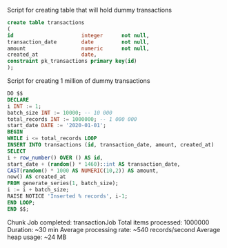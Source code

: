 Script for creating table that will hold dummy transactions
```sql
create table transactions
(
id                      integer      not null,
transaction_date        date         not null,
amount                  numeric      not null,
created_at              date,
constraint pk_transactions primary key(id)
);
```

Script for creating 1 million of dummy transactions
```sql
DO $$
DECLARE
i INT := 1;
batch_size INT := 10000; -- 10 000
total_records INT := 1000000; -- 1 000 000
start_date DATE := '2020-01-01';
BEGIN
WHILE i <= total_records LOOP
INSERT INTO transactions (id, transaction_date, amount, created_at)
SELECT
i + row_number() OVER () AS id,
start_date + (random() * 1460)::int AS transaction_date,
CAST(random() * 1000 AS NUMERIC(10,2)) AS amount,
now() AS created_at
FROM generate_series(1, batch_size);
i := i + batch_size;
RAISE NOTICE 'Inserted % records', i-1;
END LOOP;
END $$;
```

Chunk
Job completed: transactionJob
Total items processed: 1000000
Duration: ~30 min
Average processing rate: ~540 records/second
Average heap usage: ~24 MB
